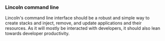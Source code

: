 ### Lincoln command line

Lincoln's command line interface should be a robust and simple way to create
stacks and inject, remove, and update applications and their resources. As it
will mostly be interacted with developers, it should also lean towards developer
productivity.
